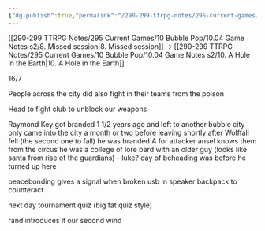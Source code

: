 ```yaml
---
{"dg-publish":true,"permalink":"/290-299-ttrpg-notes/295-current-games/10-bubble-pop/10-04-game-notes-s2/9-warehouse-worries/"}
---
```



[[290-299 TTRPG Notes/295 Current Games/10 Bubble Pop/10.04 Game Notes s2/8. Missed session\|8. Missed session]] -> [[290-299 TTRPG Notes/295 Current Games/10 Bubble Pop/10.04 Game Notes s2/10. A Hole in the Earth\|10. A Hole in the Earth]]

16/7

People across the city did also fight in their teams from the poison

Head to fight club to unblock our weapons

Raymond Key got branded 1 1/2 years ago and left to another bubble city
	only came into the city a month or two before leaving
	shortly after Wolffall fell (the second one to fall)
	he was branded A for attacker
	ansel knows them from the circus
	he was a college of lore bard
	with an older guy (looks like santa from rise of the guardians) - luke?
	day of beheading was before he turned up here

peacebonding gives a signal when broken
usb in speaker backpack to counteract

next day
tournament quiz (big fat quiz style)

rand introduces it
our second wind